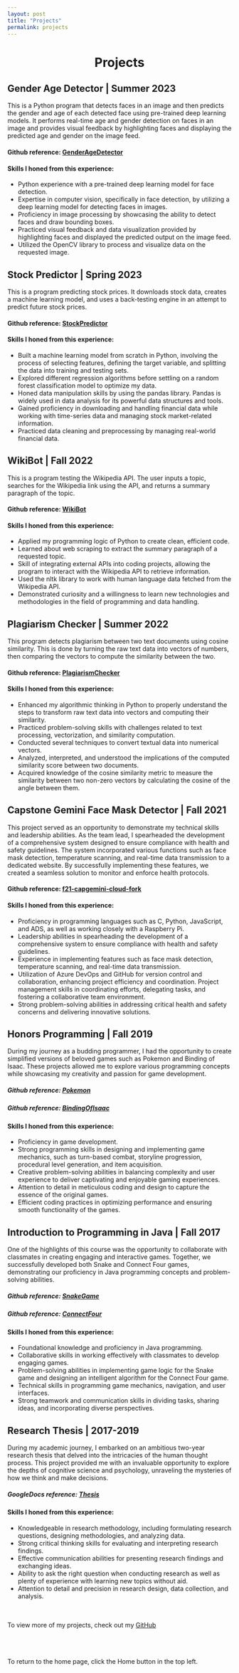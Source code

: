 ```yaml
---
layout: post
title: "Projects"
permalink: projects
---
```

<h1 class="post-title p-name"><span class="gold"> <div style="text-align:center"> Projects </div></span></h1>

<h2 class="post-title p-name"><span class="white">Gender Age Detector |  Summer 2023</span></h2>

This is a Python program that detects faces in an image and then predicts the gender and age of each detected face using pre-trained deep learning models. It performs real-time age and gender detection on faces in an image and provides visual feedback by highlighting faces and displaying the predicted age and gender on the image feed.


#### Github reference: [GenderAgeDetector][gad]

[gad]: https://github.com/aubrymcc21/GenderAgeDetector

#### Skills I honed from this experience:
- Python experience with a pre-trained deep learning model for face detection.
- Expertise in computer vision, specifically in face detection, by utilizing a deep learning model for detecting faces in images.
- Proficiency in image processing by showcasing the ability to detect faces and draw bounding boxes.
- Practiced visual feedback and data visualization provided by highlighting faces and displayed the predicted output on the image feed.
- Utilized the OpenCV library to process and visualize data on the requested image.

<h2 class="post-title p-name"><span class="white">Stock Predictor |  Spring 2023</span></h2>

This is a program predicting stock prices. It downloads stock data, creates a machine learning model, and uses a back-testing engine in an attempt to predict future stock prices.


#### Github reference: [StockPredictor][stocks]

[stocks]: https://github.com/aubrymcc21/StockPredictor

#### Skills I honed from this experience:
- Built a machine learning model from scratch in Python, involving the process of selecting features, defining the target variable, and splitting the data into training and testing sets.
- Explored different regression algorithms before settling on a random forest classification model to optimize my data.
- Honed data manipulation skills by using the pandas library. Pandas is widely used in data analysis for its powerful data structures and tools.
- Gained proficiency in downloading and handling financial data while working with time-series data and managing stock market-related information.
- Practiced data cleaning and preprocessing by managing real-world financial data.

<h2 class="post-title p-name"><span class="white">WikiBot |  Fall 2022</span></h2>

This is a program testing the Wikipedia API. The user inputs a topic, searches for the Wikipedia link using the API, and returns a summary paragraph of the topic.

#### Github reference: [WikiBot][wikibot]

[wikibot]: https://github.com/aubrymcc21/WikiBot

#### Skills I honed from this experience:
- Applied my programming logic of Python to create clean, efficient code.
- Learned about web scraping to extract the summary paragraph of a requested topic.
- Skill of integrating external APIs into coding projects, allowing the program to interact with the Wikipedia API to retrieve information.
- Used the nltk library to work with human language data fetched from the Wikipedia API.
- Demonstrated curiosity and a willingness to learn new technologies and methodologies in the field of programming and data handling.

<h2 class="post-title p-name"><span class="white">Plagiarism Checker |  Summer 2022</span></h2>

This program detects plagiarism between two text documents using cosine similarity. This is done by turning the raw text data into vectors of numbers, then comparing the vectors to compute the similarity between the two.


#### Github reference: [PlagiarismChecker][plagiarismChecker]

[plagiarismChecker]: https://github.com/aubrymcc21/PlagiarismChecker

#### Skills I honed from this experience:
- Enhanced my algorithmic thinking in Python to properly understand the steps to transform raw text data into vectors and computing their similarity.
- Practiced problem-solving skills with challenges related to text processing, vectorization, and similarity computation.
- Conducted several techniques to convert textual data into numerical vectors.
- Analyzed, interpreted, and understood the implications of the computed similarity score between two documents.
- Acquired knowledge of the cosine similarity metric to measure the similarity between two non-zero vectors by calculating the cosine of the angle between them.

<h2 class="post-title p-name"><span class="white">Capstone Gemini Face Mask Detector |  Fall 2021</span></h2>

This project served as an opportunity to demonstrate my technical skills and leadership abilities. As the team lead, I spearheaded the development of a comprehensive system designed to ensure compliance with health and safety guidelines. The system incorporated various functions such as face mask detection, temperature scanning, and real-time data transmission to a dedicated website. By successfully implementing these features, we created a seamless solution to monitor and enforce health protocols.


#### Github reference: [f21-capgemini-cloud-fork][capstone]

[capstone]: https://github.com/aubrymcc21/f21-capgemini-cloud-fork

#### Skills I honed from this experience:
- Proficiency in programming languages such as C, Python, JavaScript, and ADS, as well as working closely with a Raspberry Pi.
- Leadership abilities in spearheading the development of a comprehensive system to ensure compliance with health and safety guidelines.
- Experience in implementing features such as face mask detection, temperature scanning, and real-time data transmission.
- Utilization of Azure DevOps and GitHub for version control and collaboration, enhancing project efficiency and coordination. Project management skills in coordinating efforts, delegating tasks, and fostering a collaborative team environment.
- Strong problem-solving abilities in addressing critical health and safety concerns and delivering innovative solutions.


<h2 class="post-title p-name"><span class="white">Honors Programming | Fall 2019
</span></h2>

During my journey as a budding programmer, I had the opportunity to create simplified versions of beloved games such as Pokemon and Binding of Isaac. These projects allowed me to explore various programming concepts while showcasing my creativity and passion for game development.


##### Github reference: [Pokemon][pokemon]
##### Github reference: [BindingOfIsaac][isaac]

[pokemon]: https://github.com/aubrymcc21/Pokemon
[isaac]: https://github.com/aubrymcc21/BindingofIsaac

#### Skills I honed from this experience:
- Proficiency in game development.
- Strong programming skills in designing and implementing game mechanics, such as turn-based combat, storyline progression, procedural level generation, and item acquisition.
- Creative problem-solving abilities in balancing complexity and user experience to deliver captivating and enjoyable gaming experiences.
- Attention to detail in meticulous coding and design to capture the essence of the original games.
- Efficient coding practices in optimizing performance and ensuring smooth functionality of the games.

<h2 class="post-title p-name"><span class="white">Introduction to Programming in Java | Fall 2017</span></h2>


One of the highlights of this course was the opportunity to collaborate with classmates in creating engaging and interactive games. Together, we successfully developed both Snake and Connect Four games, demonstrating our proficiency in Java programming concepts and problem-solving abilities.


##### Github reference: [SnakeGame][snake]
##### Github reference: [ConnectFour][connect]

[snake]: https://github.com/aubrymcc21/SnakeGame
[connect]: https://github.com/aubrymcc21/ConnectFour/tree/main

#### Skills I honed from this experience:
- Foundational knowledge and proficiency in Java programming.
- Collaborative skills in working effectively with classmates to develop engaging games.
- Problem-solving abilities in implementing game logic for the Snake game and designing an intelligent algorithm for the Connect Four game.
- Technical skills in programming game mechanics, navigation, and user interfaces.
- Strong teamwork and communication skills in dividing tasks, sharing ideas, and incorporating diverse perspectives.

<h2 class="post-title p-name"><span class="white">Research Thesis | 2017-2019</span></h2>
During my academic journey, I embarked on an ambitious two-year research thesis that delved into the intricacies of the human thought process. This project provided me with an invaluable opportunity to explore the depths of cognitive science and psychology, unraveling the mysteries of how we think and make decisions.


##### GoogleDocs reference: [Thesis][thesis]

[thesis]: https://docs.google.com/document/d/1_3hh_YPfpVh7G8GsfRgThRltKHKMo_L6uN8Ur-mz2bU/edit?usp=sharing

#### Skills I honed from this experience:
- Knowledgeable in research methodology, including formulating research questions, designing methodologies, and analyzing data.
- Strong critical thinking skills for evaluating and interpreting research findings.
- Effective communication abilities for presenting research findings and exchanging ideas.
- Ability to ask the right question when conducting research as well as plenty of experience with learning new topics without aid.
- Attention to detail and precision in research design, data collection, and analysis.

<br><br> To view more of my projects, check out my [GitHub][github]

[github]: https://github.com/aubrymcc21


<br><br><br>To return to the home page, click the Home button in the top left.
